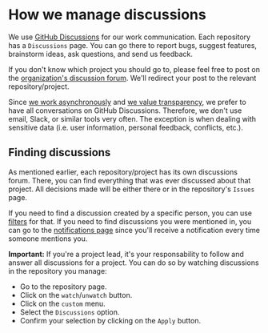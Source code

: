 # How we manage discussions

We use [GitHub Discussions](https://docs.github.com/en/discussions) for our work communication.
Each repository has a `Discussions` page.
You can go there to report bugs, suggest features, brainstorm ideas, ask questions, and send us feedback.

If you don't know which project you should go to, please feel free to post on the [organization's discussion forum](https://github.com/orgs/zoonk/discussions). We'll redirect your post to the relevant repository/project.

Since [we work asynchronously](./communication/async-communication.md) and [we value transparency](../about/values.md#transparency),
we prefer to have all conversations on GitHub Discussions.
Therefore, we don't use email, Slack, or similar tools very often.
The exception is when dealing with sensitive data (i.e. user information, personal feedback, conflicts, etc.).

## Finding discussions

As mentioned earlier, each repository/project has its own discussions forum.
There, you can find everything that was ever discussed about that project.
All decisions made will be either there or in the repository's `Issues` page.

If you need to find a discussion created by a specific person, you can use [filters](https://docs.github.com/en/search-github/searching-on-github/searching-discussions#search-by-author) for that.
If you need to find discussions you were mentioned in, you can go to the [notifications page](https://github.com/notifications?query=is%3Adiscussion+reason%3Amention+) since you'll receive a notification every time someone mentions you.

**Important:** If you're a project lead, it's your responsability to follow and answer all discussions for a project.
You can do so by watching discussions in the repository you manage:

- Go to the repository page.
- Click on the `watch`/`unwatch` button.
- Click on the `custom` menu.
- Select the `Discussions` option.
- Confirm your selection by clicking on the `Apply` button.
